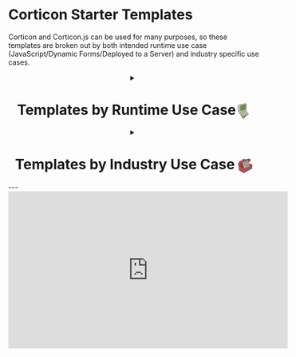 # Corticon Starter Templates

Corticon and Corticon.js can be used for many purposes, so these templates are broken out by both intended runtime use case (JavaScript/Dynamic Forms/Deployed to a Server) and industry specific use cases. 

<details>
  <summary align="center"><h1>Templates by Runtime Use Case<img src="https://raw.githubusercontent.com/RE-SS3D/SS3D-Art/main/Artwork/Cutouts/Emojis/Computer.png" style="vertical-align:middle" height="30"></h1></summary>

<div align="center">
  <h3>Classic Templates</h3>
    <b>Rule Project templates for use in Corticon Studio and deployed to a Corticon Server</b> 
   <br><b><a href="https://corticon.github.io/templates/#/classic-templates/Calculate-Compound-Interest/README.md">Calculate Compound Interest</a></b> 
  <br><b><a href="https://corticon.github.io/templates/#/classic-templates/Commission-Calculations/README.md">Commission Calculations</a></b> 
  <br><b><a href="https://corticon.github.io/templates/#/classic-templates/Hazardous-Gas/README.md">Hazardous Gas First Order Decay</a></b> 
  <br><b><a href="https://corticon.github.io/templates/#/classic-templates/IPv4-Validation/README.md">IPv4 Validation</a></b> 
  <br><b><a href="https://corticon.github.io/templates/#/classic-templates/Matchmaking/README.md">Matchmaking</a></b> 
  <br><b><a href="https://corticon.github.io/templates/#/classic-templates/Oyster-Harvesting/README.md">Oyster Harvesting</a></b> 
  <br><b><a href="https://corticon.github.io/templates/#/classic-templates/Postage-Calculation/README.md">Postage Calculation</a></b> 
  <br><b><a href="https://corticon.github.io/templates/#/classic-templates/Sunrise-Sunset-REST-API/README.md">Sunrise Sunset REST API</a></b> 
  <br><b><a href="https://corticon.github.io/templates/#/classic-templates/Who-is-Heir-to-throne/README.md">Who will be the heir to the throne</a></b> 
  <br><b><a href="https://corticon.github.io/templates/#/classic-templates/Who-Won-The-Race/README.md">Who won the race</a></b> 
  <br><b><a href="https://corticon.github.io/templates/#/classic-templates/Working-Days/README.md">Work Scheduling Outside of Weekends and Holidays</a></b> 
  <br><b><a href="https://corticon.github.io/templates/#/classic-templates/Pharmaceutical-Dosing/README.md">Pharmaceutical Dosing</a></b> 
  <br><b><a href="https://corticon.github.io/templates/#/classic-templates/Iterating-Collections/README.md">Grouping together like-collections of entities</a></b> 

  <h3>Serverless Templates</h3>
      <b>Rule Project templates for use in Corticon.js Studio, and generated into a JavaScript Decision Function</b> 
  <br><b><a href="https://corticon.github.io/templates/#/js-templates/Calculate-Compound-Interest/README.md">Calculate Compound Interest</a></b> 
  <br><b><a href="https://corticon.github.io/templates/#/js-templates/Commission-Calculations/README.md">Commission Calculations</a></b> 
  <br><b><a href="https://corticon.github.io/templates/#/js-templates/Hazardous-Gas/README.md">Hazardous Gas First Order Decay</a></b> 
  <br><b><a href="https://corticon.github.io/templates/#/js-templates/IPv4-Validation/README.md">IPv4 Validation</a></b> 
  <br><b><a href="https://corticon.github.io/templates/#/js-templates/Matchmaking/README.md">Matchmaking</a></b> 
  <br><b><a href="https://corticon.github.io/templates/#/js-templates/Who-Won-The-Race/README.md">Who won the race</a></b> 

  <h3>Dynamic Form Templates</h3>
      <b>Rule Project templates for use in Corticon.js Studio, and generated into a JavaScript Decision Function driving client-side dynamic form behavior</b> 
  <br><b><a href="https://corticon.github.io/templates/#/form-templates/Car-Insurance/README.md">Car Insurance Application</a></b> 
  <br><b><a href="https://corticon.github.io/templates/#/form-templates/Conference-Registration/README.md">Registration for a conference</a></b> 
  <br><b><a href="https://corticon.github.io/templates/#/form-templates/Country-State-City-Selector/README.md">Country State City Selector</a></b> 
  <br><b><a href="https://corticon.github.io/templates/#/form-templates/Diabetes-Risk-Score-(Type-2)/README.md">Type 2 Diabetes Risk</a></b> 
  <br><b><a href="https://corticon.github.io/templates/#/form-templates/Plant-Clinic/README.md">Garden Plant Doctor</a></b> 
  <br><b><a href="https://corticon.github.io/templates/#/form-templates/Select-Vehicle-Model-Make-Year/README.md">Select Vehicle Model based on make, year based on both</a></b> 
  <br><b><a href="https://corticon.github.io/templates/#/form-templates/US-2021-Income-Tax-Calculator/README.md">Calculate Income Tax Bill for 2021</a></b> 

</div>

<br><hr>

</details>

<details>
  <summary align="center"><h1>Templates by Industry Use Case&nbsp;<img src="https://raw.githubusercontent.com/RE-SS3D/SS3D-Art/main/Artwork/Cutouts/Emojis/ToolboxNote.png" style="vertical-align:middle" height="30"></h1></summary>

<div align="center">
  <h3><a href="https://ss3d.space">Website</a></h3>
  <b><a href="https://ss3d.space/download/">Download</a></b> - Download our latest release!
  <br><br>
  <b><a href="https://ss3d.space/devblog/">Devblogs</a></b> - Periodic development blogs.
  <br>
  <b><a href="https://ss3d.space/about/">About</a></b> - About SS3D and *beep.
  <br>
  <b><a href="https://ss3d.space/faq/">FAQ</a></b> - Frequently Asked Questions.
  <br>
  <b><a href="https://ss3d.space/art/">Art</a></b> - SS3D artwork made by our contributors!
  <br><br>
  <b><a href="https://ss3d.space/contribute/">Contribute</a></b> - How to contribute to SS3D!
  <br><br>
  <h3><a href="https://ss3d.gitbook.io">GitBook</a></h3>
  <b><a href="https://ss3d.gitbook.io/design/">Design</a></b> - Document for game design and ideas.
  <br>
  <b><a href="https://ss3d.gitbook.io/art-guide/">Art Guide</a></b> - Documents for creating assets for SS3D.
  <br>
  <b><a href="https://ss3d.gitbook.io/dev-guide/">Dev Guide</a></b> - Documents for developing/maintaining SS3D.
  <br>
  <b><a href="https://ss3d.gitbook.io/systems/">Systems</a></b> - Documentation for the implementation of technical systems.
</div>

<br><hr>

</details>
---
<iframe width="560" height="315" src="https://www.youtube.com/embed/J4Mizdn3cEk" title="YouTube video player" frameborder="0" allow="accelerometer; autoplay; clipboard-write; encrypted-media; gyroscope; picture-in-picture; web-share" allowfullscreen></iframe>

<!-- ## Corticon Starter Rule Vocabularies

These are pre-built rule vocabularies, generated from JSON schemas and other data model representations of openly available ontologies. 
 -->



